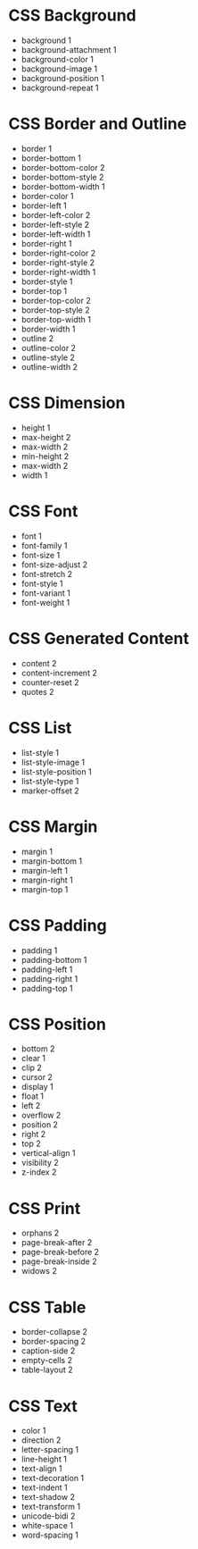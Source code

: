 # CSS Background
* background				1
* background-attachment 	1
* background-color			1
* background-image			1
* background-position		1
* background-repeat			1

# CSS Border and Outline
* border					1
* border-bottom				1
* border-bottom-color		2
* border-bottom-style		2
* border-bottom-width		1
* border-color				1
* border-left 				1
* border-left-color			2
* border-left-style			2
* border-left-width 		1
* border-right				1
* border-right-color		2
* border-right-style		2
* border-right-width		1
* border-style 				1
* border-top				1
* border-top-color			2
* border-top-style			2
* border-top-width			1
* border-width 				1
* outline					2
* outline-color				2
* outline-style				2
* outline-width				2

# CSS Dimension
* height					1
* max-height				2
* max-width					2
* min-height				2
* max-width					2
* width						1

# CSS Font
* font 						1
* font-family				1
* font-size					1
* font-size-adjust			2
* font-stretch				2
* font-style				1
* font-variant				1
* font-weight				1

# CSS Generated Content
* content					2
* content-increment			2
* counter-reset				2
* quotes					2

# CSS List
* list-style				1
* list-style-image			1
* list-style-position		1
* list-style-type			1
* marker-offset				2

# CSS Margin
* margin					1
* margin-bottom				1
* margin-left				1
* margin-right				1
* margin-top				1

# CSS Padding
* padding					1
* padding-bottom			1
* padding-left				1
* padding-right				1
* padding-top				1

# CSS Position
* bottom 					2
* clear						1
* clip						2
* cursor					2
* display					1
* float						1
* left						2
* overflow					2
* position					2
* right						2
* top						2
* vertical-align			1
* visibility				2
* z-index					2

# CSS Print
* orphans					2
* page-break-after			2
* page-break-before			2
* page-break-inside			2
* widows					2

# CSS Table
* border-collapse			2
* border-spacing			2
* caption-side				2
* empty-cells				2
* table-layout				2		

# CSS Text
* color  					1
* direction					2
* letter-spacing			1
* line-height				1
* text-align				1
* text-decoration			1
* text-indent				1
* text-shadow				2
* text-transform			1
* unicode-bidi				2
* white-space				1
* word-spacing				1
